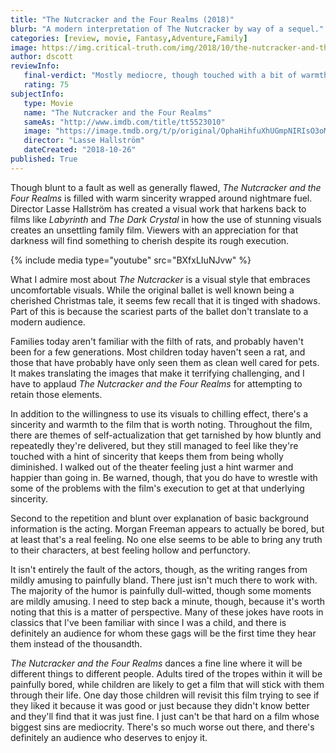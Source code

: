 ```yaml
---
title: "The Nutcracker and the Four Realms (2018)"
blurb: "A modern interpretation of The Nutcracker by way of a sequel."
categories: [review, movie, Fantasy,Adventure,Family]
image: https://img.critical-truth.com/img/2018/10/the-nutcracker-and-the-four-realms-cover.jpg
author: dscott
reviewInfo:
   final-verdict: "Mostly mediocre, though touched with a bit of warmth and weirdness that some will cherish."
   rating: 75
subjectInfo:
   type: Movie
   name: "The Nutcracker and the Four Realms"
   sameAs: "http://www.imdb.com/title/tt5523010"
   image: "https://image.tmdb.org/t/p/original/OphaHihfuXhUGmpNIRIsO3oMgm.jpg"
   director: "Lasse Hallström"
   dateCreated: "2018-10-26"
published: True
---
```



Though blunt to a fault as well as generally flawed, *The Nutcracker and the Four Realms* is filled with warm sincerity wrapped around nightmare fuel. Director Lasse Hallström has created a visual work that harkens back to films like *Labyrinth* and *The Dark Crystal* in how the use of stunning visuals creates an unsettling family film. Viewers with an appreciation for that darkness will find something to cherish despite its rough execution.

{% include media type="youtube" src="BXfxLIuNJvw" %}

What I admire most about *The Nutcracker* is a visual style that embraces uncomfortable visuals. While the original ballet is well known being a cherished Christmas tale, it seems few recall that it is tinged with shadows. Part of this is because the scariest parts of the ballet don't translate to a modern audience. 

Families today aren't familiar with the filth of rats, and probably haven't been for a few generations. Most children today haven't seen a rat, and those that have probably have only seen them as clean well cared for pets. It makes translating the images that make it terrifying challenging, and I have to applaud *The Nutcracker and the Four Realms* for attempting to retain those elements. 

In addition to the willingness to use its visuals to chilling effect, there's a sincerity and warmth to the film that is worth noting. Throughout the film, there are themes of self-actualization that get tarnished by how bluntly and repeatedly they're delivered, but they still managed to feel like they're touched with a hint of sincerity that keeps them from being wholly diminished. I walked out of the theater feeling just a hint warmer and happier than going in. Be warned, though, that you do have to wrestle with some of the problems with the film's execution to get at that underlying sincerity. 

Second to the repetition and blunt over explanation of basic background information is the acting. Morgan Freeman appears to actually be bored, but at least that's a real feeling. No one else seems to be able to bring any truth to their characters, at best feeling hollow and perfunctory. 

It isn't entirely the fault of the actors, though, as the writing ranges from mildly amusing to painfully bland. There just isn't much there to work with. The majority of the humor is painfully dull-witted, though some moments are mildly amusing. I need to step back a minute, though, because it's worth noting that this is a matter of perspective. Many of these jokes have roots in classics that I've been familiar with since I was a child, and there is definitely an audience for whom these gags will be the first time they hear them instead of the thousandth. 

*The Nutcracker and the Four Realms* dances a fine line where it will be different things to different people. Adults tired of the tropes within it will be painfully bored, while children are likely to get a film that will stick with them through their life. One day those children will revisit this film trying to see if they liked it because it was good or just because they didn't know better and they'll find that it was just fine. I just can't be that hard on a film whose biggest sins are mediocrity. There's so much worse out there, and there's definitely an audience who deserves to enjoy it.



